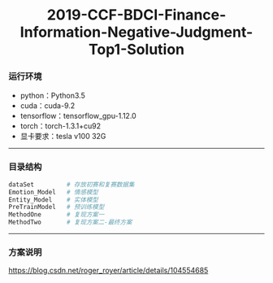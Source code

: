<h1 align="center">2019-CCF-BDCI-Finance-Information-Negative-Judgment-Top1-Solution</h1>

### 运行环境
- python：Python3.5
- cuda：cuda-9.2
- tensorflow：tensorflow_gpu-1.12.0
-	torch：torch-1.3.1+cu92
-	显卡要求：tesla v100 32G 
***

### 目录结构
```python
dataSet         # 存放初赛和复赛数据集
Emotion_Model   # 情感模型
Entity_Model    # 实体模型
PreTrainModel   # 预训练模型
MethodOne       # 复现方案一
MethodTwo       # 复现方案二-最终方案

```
***

### 方案说明
https://blog.csdn.net/roger_royer/article/details/104554685
